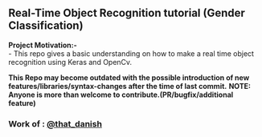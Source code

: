 ## Real-Time Object Recognition tutorial (Gender Classification)

**Project Motivation:-**  
    - This repo gives a basic understanding on how to make a real time object recognition using Keras and OpenCv.  

**This Repo may become outdated with the possible introduction of new features/libraries/syntax-changes after the time of last commit.**
**NOTE: Anyone is more than welcome to contribute.(PR/bugfix/additional feature)**

### Work of : [@that_danish](https://github.com/thatdanish/)
    

